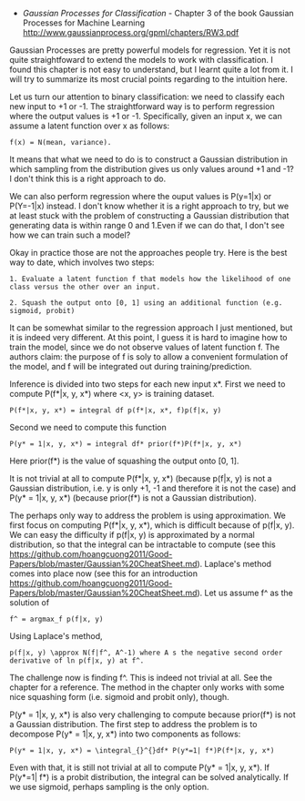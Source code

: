 - *Gaussian Processes for Classification* - Chapter 3 of the book Gaussian Processes for Machine Learning http://www.gaussianprocess.org/gpml/chapters/RW3.pdf

Gaussian Processes are pretty powerful models for regression. Yet it is not quite straightfoward to extend the models to work
with classification. I found this chapter is not easy to understand, but I learnt quite a lot from it. I will try to
summarize its most crucial points regarding to the intuition here.

Let us turn our attention to binary classification: we need to classify each new input to +1 or -1. 
The straightforward way is to perform regression where the output values is +1 or -1. Specifically, given an input x, we can assume
a latent function over x as follows:

    f(x) = N(mean, variance).

It means that what we need to do is to construct a Gaussian distribution in which sampling from the distribution gives us only values around +1 and -1? I don't think
this is a right approach to do.

We can also perform regression where the ouput values is P(y=1|x) or P(Y=-1|x) instead. I don't know whether it is a right approach to
try, but we at least stuck with the problem of constructing a Gaussian distribution that generating data is within range 0 and 1.Even if we can do that, I don't see how we can train such a model?

Okay in practice those are not the approaches people try. Here is the best way to date, which involves two steps:

    1. Evaluate a latent function f that models how the likelihood of one class versus the other over an input.
    
    2. Squash the output onto [0, 1] using an additional function (e.g. sigmoid, probit)

It can be somewhat similar to the regression approach I just mentioned, but it is indeed very different. At this point, I guess it is hard to imagine how to train the model, since we do not observe values of latent function f. The authors claim: the purpose of f is soly to allow a convenient formulation of the model, and f will be integrated out during training/prediction. 

Inference is divided into two steps for each new input x*. First we need to compute P(f*|x, y, x*) where <x, y> is training dataset.

    P(f*|x, y, x*) = integral df p(f*|x, x*, f)p(f|x, y)
    
Second we need to compute this function

    P(y* = 1|x, y, x*) = integral df* prior(f*)P(f*|x, y, x*)
    
Here prior(f*) is the value of squashing the output onto [0, 1]. 

It is not trivial at all to compute P(f*|x, y, x*) (because p(f|x, y) is not a Gaussian distribution, i.e. y is only +1, -1 and therefore it is not the case) and P(y* = 1|x, y, x*) (because prior(f*) is not a Gaussian distribution).

The perhaps only way to address the problem is using approximation. We first focus on computing P(f*|x, y, x*), which is difficult because of p(f|x, y). We can easy the difficulty if p(f|x, y) is approximated by a normal distribution, so that the integral can be intractable to compute (see this https://github.com/hoangcuong2011/Good-Papers/blob/master/Gaussian%20CheatSheet.md). Laplace's method comes into place now (see this for an introduction https://github.com/hoangcuong2011/Good-Papers/blob/master/Gaussian%20CheatSheet.md). Let us assume f^ as the solution of

    f^ = argmax_f p(f|x, y)
   
Using Laplace's method, 

    p(f|x, y) \approx N(f|f^, A^-1) where A s the negative second order derivative of ln p(f|x, y) at f^.

The challenge now is finding f^. This is indeed not trivial at all. See the chapter for a reference. The method in the chapter only works with some nice squashing form (i.e. sigmoid and probit only), though.


P(y* = 1|x, y, x*) is also very challenging to compute because prior(f*) is not a Gaussian distribution. The first step to address the problem is to decompose P(y* = 1|x, y, x*) into two components as follows:

    P(y* = 1|x, y, x*) = \integral_{}^{}df* P(y*=1| f*)P(f*|x, y, x*)

Even with that, it is still not trivial at all to compute P(y* = 1|x, y, x*). If  P(y*=1| f*) is a probit distribution, the integral can be solved analytically. If we use sigmoid, perhaps sampling is the only option.

